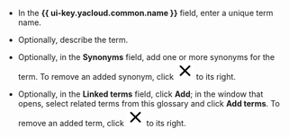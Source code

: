 * In the **{{ ui-key.yacloud.common.name }}** field, enter a unique term name.
* Optionally, describe the term.
* Optionally, in the **Synonyms** field, add one or more synonyms for the term. To remove an added synonym, click ![xmark](../../_assets/console-icons/xmark.svg) to its right.

* Optionally, in the **Linked terms** field, click **Add**; in the window that opens, select related terms from this glossary and click **Add terms**. To remove an added term, click ![xmark](../../_assets/console-icons/xmark.svg) to its right.
